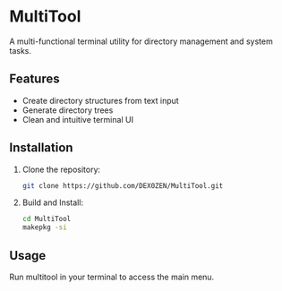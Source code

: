 # MultiTool

A multi-functional terminal utility for directory management and system tasks.

## Features
- Create directory structures from text input
- Generate directory trees
- Clean and intuitive terminal UI

## Installation
1. Clone the repository:
   ```bash
   git clone https://github.com/DEX0ZEN/MultiTool.git
   ```

2. Build and Install:
   ```bash
   cd MultiTool
   makepkg -si
   ```

## Usage

  Run multitool in your terminal to access the main menu.

